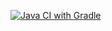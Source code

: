 [![Java CI with Gradle](https://github.com/HeadLavie/Selenide/actions/workflows/gradle.yml/badge.svg)](https://github.com/HeadLavie/Selenide/actions/workflows/gradle.yml)